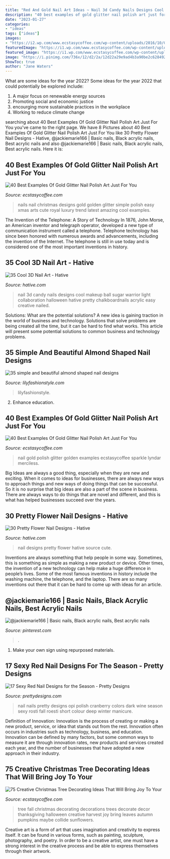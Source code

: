 ```yaml
---
title: "Red And Gold Nail Art Ideas ~ Nail 3d Candy Nails Designs Cool Makeup Ball Sugar Warrior Light Collaboration Halloween Hative Pretty Chalkboardnails Acrylic Easy Creative Nailed"
description: "40 best examples of gold glitter nail polish art just for you"
date: "2023-01-27"
categories:
- "ideas"
tags: ["ideas"]
images:
- "https://i2.wp.com/www.ecstasycoffee.com/wp-content/uploads/2016/10/Gift-Of-Gold.jpg"
featuredImage: "https://i1.wp.com/www.ecstasycoffee.com/wp-content/uploads/2016/10/Gold-Glitter-Nails-Designs-21.jpg?resize=620%2C848&amp;ssl=1"
featured_image: "https://i1.wp.com/www.ecstasycoffee.com/wp-content/uploads/2016/12/DECORATE-A-CHRISTMAS-TREE-FOR-FALL.jpg?resize=427%2C640"
image: "https://i.pinimg.com/736x/12/d2/2a/12d22a29e9ad4b3a90be2c62849254de.jpg"
ShowToc: true
author: "Jane Waters"
---
```



What are some ideas for the year 2022?
Some ideas for the year 2022 that could potentially be explored include: 
1. A major focus on renewable energy sources 
2. Promoting social and economic justice 
3. encourging more sustainable practices in the workplace 
4. Working to reduce climate change 

	

		
searching about 40 Best Examples Of Gold Glitter Nail Polish Art Just For You you've came to the right page. We have 8 Pictures about 40 Best Examples Of Gold Glitter Nail Polish Art Just For You like 30 Pretty Flower Nail Designs - Hative, @jackiemarie166 | Basic nails, Black acrylic nails, Best acrylic nails and also @jackiemarie166 | Basic nails, Black acrylic nails, Best acrylic nails. Here it is:
		
    
## 40 Best Examples Of Gold Glitter Nail Polish Art Just For You

<img loading=lazy src="https://i1.wp.com/www.ecstasycoffee.com/wp-content/uploads/2016/10/Gold-Glitter-Nails-Designs-21.jpg?resize=620%2C848&amp;ssl=1" onerror="this.onerror=null;this.src='https://tse2.mm.bing.net/th?id=OIP.eqt3s0b59ebkTmQINY2UQwHaKI&amp;pid=15.1';" alt="40 Best Examples Of Gold Glitter Nail Polish Art Just For You">

_Source: ecstasycoffee.com_

>nails nail christmas designs gold golden glitter simple polish easy xmas arts cute royal luxury trend latest amazing cool examples. 

	

The Invention of the Telephone: A Story of Technology
In 1876, John Morse, an American inventor and telegraph operator, developed a new type of communication instrument called a telephone. Telephone technology has since been honored with numerous awards and advancements, including the invention of the Internet. The telephone is still in use today and is considered one of the most important inventions in history.

    
## 35 Cool 3D Nail Art - Hative

<img loading=lazy src="https://hative.com/wp-content/uploads/2014/10/cool-3d-nail-art/17-candy-ball.jpg" onerror="this.onerror=null;this.src='https://tse4.mm.bing.net/th?id=OIP.JL_KBZdixSSRimNmhwIg4gHaJ4&amp;pid=15.1';" alt="35 Cool 3D Nail Art - Hative">

_Source: hative.com_

>nail 3d candy nails designs cool makeup ball sugar warrior light collaboration halloween hative pretty chalkboardnails acrylic easy creative nailed. 

	

Solutions: What are the potential solutions?
A new idea is gaining traction in the world of business and technology. Solutions that solve problems are being created all the time, but it can be hard to find what works. This article will present some potential solutions to common business and technology problems.

    
## 35 Simple And Beautiful Almond Shaped Nail Designs

<img loading=lazy src="https://lilyfashionstyle.com/wp-content/uploads/2021/04/33-4-768x1152.jpg" onerror="this.onerror=null;this.src='https://tse2.mm.bing.net/th?id=OIP.H3NJWsZhmjR1LTr5k5yDQQHaLH&amp;pid=15.1';" alt="35 simple and beautiful almond shaped nail designs">

_Source: lilyfashionstyle.com_

>lilyfashionstyle. 

	

2) Enhance education.

    
## 40 Best Examples Of Gold Glitter Nail Polish Art Just For You

<img loading=lazy src="https://i2.wp.com/www.ecstasycoffee.com/wp-content/uploads/2016/10/Gift-Of-Gold.jpg" onerror="this.onerror=null;this.src='https://tse2.mm.bing.net/th?id=OIP.0A-jdCvZclte1E_ZiQjvCAHaJ3&amp;pid=15.1';" alt="40 Best Examples Of Gold Glitter Nail Polish Art Just For You">

_Source: ecstasycoffee.com_

>nail gold polish glitter golden examples ecstasycoffee sparkle lyndar merciless. 

	

Big Ideas are always a good thing, especially when they are new and exciting. When it comes to ideas for businesses, there are always new ways to approach things and new ways of doing things that can be successful. So it is no surprise that big ideas are also a part of the scene in business. There are always ways to do things that are novel and different, and this is what has helped businesses succeed over the years.

    
## 30 Pretty Flower Nail Designs - Hative

<img loading=lazy src="https://hative.com/wp-content/uploads/2014/11/flower-nail-designs/12-pretty-flower-nail-designs.jpg" onerror="this.onerror=null;this.src='https://tse4.mm.bing.net/th?id=OIP.mRKtugqKCQ-82dtkykivvgHaLJ&amp;pid=15.1';" alt="30 Pretty Flower Nail Designs - Hative">

_Source: hative.com_

>nail designs pretty flower hative source cute. 

	

Inventions are always something that help people in some way. Sometimes, this is something as simple as making a new product or device. Other times, the invention of a new technology can help make a huge difference in people’s lives. Some of the most famous inventions in history include the washing machine, the telephone, and the laptop. There are so many inventions out there that it can be hard to come up with ideas for an article.

    
## @jackiemarie166 | Basic Nails, Black Acrylic Nails, Best Acrylic Nails

<img loading=lazy src="https://i.pinimg.com/736x/12/d2/2a/12d22a29e9ad4b3a90be2c62849254de.jpg" onerror="this.onerror=null;this.src='https://tse1.mm.bing.net/th?id=OIP.vTJho0bjxJx0P_ucjxgBsgHaKl&amp;pid=15.1';" alt="@jackiemarie166 | Basic nails, Black acrylic nails, Best acrylic nails">

_Source: pinterest.com_

>. 

	

1. Make your own sign using repurposed materials.

    
## 17 Sexy Red Nail Designs For The Season - Pretty Designs

<img loading=lazy src="http://www.prettydesigns.com/wp-content/uploads/2014/03/Pretty-Nails1.jpg" onerror="this.onerror=null;this.src='https://tse1.mm.bing.net/th?id=OIP.sIJyoX9A6M5SV_cMU_o6cQHaKD&amp;pid=15.1';" alt="17 Sexy Red Nail Designs for the Season - Pretty Designs">

_Source: prettydesigns.com_

>nail nails pretty designs opi polish cranberry colors dark wine season sexy rosti fall roesti short colour deep winter manicure. 

	

Definition of Innovation:
Innovation is the process of creating or making a new product, service, or idea that stands out from the rest. Innovation often occurs in industries such as technology, business, and education. Innovation can be defined by many factors, but some common ways to measure it are through innovation rates, new products and services created each year, and the number of businesses that have adopted a new approach in their industry.

    
## 75 Creative Christmas Tree Decorating Ideas That Will Bring Joy To Your

<img loading=lazy src="https://i1.wp.com/www.ecstasycoffee.com/wp-content/uploads/2016/12/DECORATE-A-CHRISTMAS-TREE-FOR-FALL.jpg?resize=427%2C640" onerror="this.onerror=null;this.src='https://tse1.mm.bing.net/th?id=OIP.A5JytVJTbyw-PyKkxSGw9gAAAA&amp;pid=15.1';" alt="75 Creative Christmas Tree Decorating Ideas That Will Bring Joy To Your">

_Source: ecstasycoffee.com_

>tree fall christmas decorating decorations trees decorate decor thanksgiving halloween creative harvest joy bring leaves autumn pumpkins maybe collide sunflowers. 

	

Creative art is a form of art that uses imagination and creativity to express itself. It can be found in various forms, such as painting, sculpture, photography, and poetry. In order to be a creative artist, one must have a strong interest in the creative process and be able to express themselves through their artwork.


